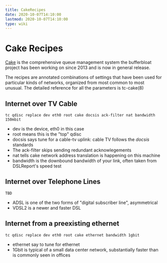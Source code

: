 ```yaml
---
title: CakeRecipes
date: 2020-10-07T14:10:00
lastmod: 2020-10-07T14:10:00
type: wiki
---
```

Cake Recipes
============
[Cake](Cake.md) is the comprehensive queue management system the bufferbloat
project has been working on since 2013 and is now in general release. 

The recipes are annotated combinations of settings that have been used for 
particular kinds of networks, organized from most common to most unusual. 
The detailed reference for all the parameters is tc-cake(8) 



Internet over TV Cable
----------------------
```
tc qdisc replace dev eth0 root cake docsis ack-filter nat bandwidth 150mbit
```   
* dev is the device, eth0 in this case
* root means this is the "top" qdisc
* docsis says tune for a cable-tv uplink: cable TV follows the 
_docsis_ standards
* The ack-filter skips sending redundant acknowlegements
* nat tells cake network address translation is happening on this machine
* bandwidth is the downbound bandwidth of your link, often taken 
from DSLReport's speed test


Internet over Telephone Lines
-----------------------------
```
TBD
```   
* ADSL is one of the two forms of "digital subscriber line", asymmetrical
* VDSL2 is a newer and faster DSL


Internet from a preexisting ethernet
------------------------------------
```
tc qdisc replace dev eth0 root cake ethernet bandwidth 1gbit
```   
* ethernet say to tune for ethernet
* 1Gbit is typical of a small data center network, substantially 
faster than is commonly seen in offices


